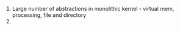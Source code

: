 1. Large number of abstractions in monolithic kernel - virtual mem, processing, file and directory
2. 
